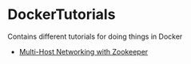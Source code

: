 # DockerTutorials
Contains different tutorials for doing things in Docker

* [Multi-Host Networking with Zookeeper](network/zookeeper-overlay.md)
